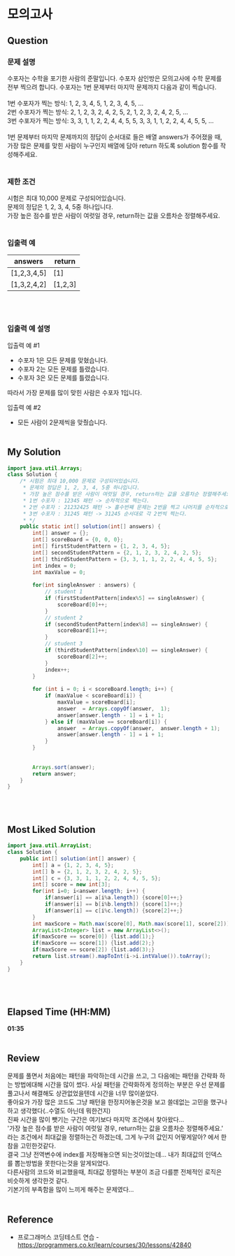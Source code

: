 # 모의고사 

## Question
### **문제 설명**
수포자는 수학을 포기한 사람의 준말입니다. 수포자 삼인방은 모의고사에 수학 문제를 전부 찍으려 합니다. 수포자는 1번 문제부터 마지막 문제까지 다음과 같이 찍습니다. <br><br>
1번 수포자가 찍는 방식: 1, 2, 3, 4, 5, 1, 2, 3, 4, 5, ... <br>
2번 수포자가 찍는 방식: 2, 1, 2, 3, 2, 4, 2, 5, 2, 1, 2, 3, 2, 4, 2, 5, ... <br>
3번 수포자가 찍는 방식: 3, 3, 1, 1, 2, 2, 4, 4, 5, 5, 3, 3, 1, 1, 2, 2, 4, 4, 5, 5, ... <br><br>
1번 문제부터 마지막 문제까지의 정답이 순서대로 들은 배열 answers가 주어졌을 때, 가장 많은 문제를 맞힌 사람이 누구인지 배열에 담아 return 하도록 solution 함수를 작성해주세요.
<br><br>
### **제한 조건**
시험은 최대 10,000 문제로 구성되어있습니다. <br>
문제의 정답은 1, 2, 3, 4, 5중 하나입니다. <br>
가장 높은 점수를 받은 사람이 여럿일 경우, return하는 값을 오름차순 정렬해주세요.
<br><br>
### **입출력 예**
|answers | return |
|---|---|
|[1,2,3,4,5] | [1] |
|[1,3,2,4,2] | [1,2,3] |
<br><br>
### **입출력 예 설명**
입출력 예 #1

* 수포자 1은 모든 문제를 맞혔습니다.
* 수포자 2는 모든 문제를 틀렸습니다.
* 수포자 3은 모든 문제를 틀렸습니다.

따라서 가장 문제를 많이 맞힌 사람은 수포자 1입니다.

입출력 예 #2

* 모든 사람이 2문제씩을 맞췄습니다.
<br><br>
## My Solution
``` Java
import java.util.Arrays;
class Solution {
	/* 시험은 최대 10,000 문제로 구성되어있습니다.
	 * 문제의 정답은 1, 2, 3, 4, 5중 하나입니다.
	 * 가장 높은 점수를 받은 사람이 여럿일 경우, return하는 값을 오름차순 정렬해주세요.
	 * 1번 수포자 : 12345 패턴 -> 순차적으로 찍는다.
	 * 2번 수포자 : 21232425 패턴 -> 홀수번째 문제는 2번을 찍고 나머지를 순차적으로 돌아가며 찍는다.
	 * 3번 수포자 : 31245 패턴 -> 31245 순서대로 각 2번씩 찍는다.
	 * */
    public static int[] solution(int[] answers) {
        int[] answer = {};
        int[] scoreBoard = {0, 0, 0};
        int[] firstStudentPattern = {1, 2, 3, 4, 5};
        int[] secondStudentPattern = {2, 1, 2, 3, 2, 4, 2, 5};
        int[] thirdStudentPattern = {3, 3, 1, 1, 2, 2, 4, 4, 5, 5};
        int index = 0;
        int maxValue = 0;
        
        for(int singleAnswer : answers) {
        	// student 1
        	if (firstStudentPattern[index%5] == singleAnswer) {
        		scoreBoard[0]++;
        	}
        	// student 2
        	if (secondStudentPattern[index%8] == singleAnswer) {
        		scoreBoard[1]++;
        	}
        	// student 3
        	if (thirdStudentPattern[index%10] == singleAnswer) {
        		scoreBoard[2]++;
        	}
        	index++;
        }
        
        for (int i = 0; i < scoreBoard.length; i++) {
        	if (maxValue < scoreBoard[i]) {
        		maxValue = scoreBoard[i];
        		answer  = Arrays.copyOf(answer,  1);
        		answer[answer.length - 1] = i + 1;
        	} else if (maxValue == scoreBoard[i]) {
        		answer  = Arrays.copyOf(answer,  answer.length + 1);
        		answer[answer.length - 1] = i + 1;
        	}
        }
        
        
        Arrays.sort(answer);
        return answer;
    }
}
```
<br><br>
## Most Liked Solution
``` Java
import java.util.ArrayList;
class Solution {
    public int[] solution(int[] answer) {
        int[] a = {1, 2, 3, 4, 5};
        int[] b = {2, 1, 2, 3, 2, 4, 2, 5};
        int[] c = {3, 3, 1, 1, 2, 2, 4, 4, 5, 5};
        int[] score = new int[3];
        for(int i=0; i<answer.length; i++) {
            if(answer[i] == a[i%a.length]) {score[0]++;}
            if(answer[i] == b[i%b.length]) {score[1]++;}
            if(answer[i] == c[i%c.length]) {score[2]++;}
        }
        int maxScore = Math.max(score[0], Math.max(score[1], score[2]));
        ArrayList<Integer> list = new ArrayList<>();
        if(maxScore == score[0]) {list.add(1);}
        if(maxScore == score[1]) {list.add(2);}
        if(maxScore == score[2]) {list.add(3);}
        return list.stream().mapToInt(i->i.intValue()).toArray();
    }
}
```
<br><br>
## Elapsed Time (HH:MM)
**01:35**
<br><br>
## Review

문제를 풀면서 처음에는 패턴을 파악하는데 시간을 쓰고, 그 다음에는 패턴을 간략화 하는 방법에대해 시간을 많이 썼다. 사실 패턴을 간략화하게 정의하는 부분은 우선 문제를 풀고나서 해결해도 상관없었을텐데 시간을 너무 많이쏟았다. <br>
좋아요가 가장 많은 코드도 그냥 패턴을 한정지어놓은것을 보고 쓸데없는 고민을 했구나 하고 생각했다(..수열도 아닌데 뭐한건지) <br>
진짜 시간을 많이 뺏기는 구간은 여기보다 마지막 조건에서 찾아왔다... <br>
'가장 높은 점수를 받은 사람이 여럿일 경우, return하는 값을 오름차순 정렬해주세요.' 라는 조건에서 최대값을 정렬하는건 하겠는데, 그게 누구의 값인지 어떻게알아? 에서 한참을 고민한것같다.<br>
결국 그냥 전역변수에 index를 저장해놓으면 되는것이었는데... 내가 최대값의 인덱스를 뽑는방법을 못한다는것을 알게되었다. <br>
다른사람의 코드와 비교했을때, 최대값 정렬하는 부분이 조금 다를뿐 전체적인 로직은 비슷하게 생각한것 같다. <br>
기본기의 부족함을 많이 느끼게 해주는 문제였다...
<br><br>
## Reference
* 프로그래머스 코딩테스트 연습 - https://programmers.co.kr/learn/courses/30/lessons/42840